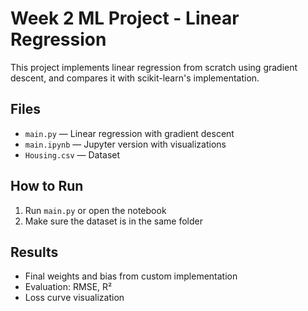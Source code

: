# Week 2 ML Project - Linear Regression

This project implements linear regression from scratch using gradient descent, and compares it with scikit-learn's implementation.

## Files
- `main.py` — Linear regression with gradient descent
- `main.ipynb` — Jupyter version with visualizations
- `Housing.csv` — Dataset

## How to Run
1. Run `main.py` or open the notebook
2. Make sure the dataset is in the same folder

## Results
- Final weights and bias from custom implementation
- Evaluation: RMSE, R²
- Loss curve visualization
